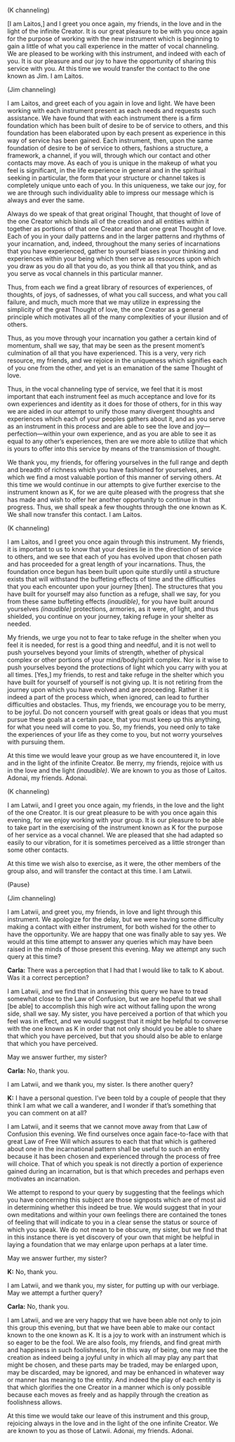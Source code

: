 <p class="channel-type">(K channeling)</p>
<p>[I am Laitos,] and I greet you once again, my friends, in the love and in the light of the infinite Creator. It is our great pleasure to be with you once again for the purpose of working with the new instrument which is beginning to gain a little of what you call experience in the matter of vocal channeling. We are pleased to be working with this instrument, and indeed with each of you. It is our pleasure and our joy to have the opportunity of sharing this service with you. At this time we would transfer the contact to the one known as Jim. I am Laitos.</p>
<p class="channel-type">(Jim channeling)</p>
<p>I am Laitos, and greet each of you again in love and light. We have been working with each instrument present as each needs and requests such assistance. We have found that with each instrument there is a firm foundation which has been built of desire to be of service to others, and this foundation has been elaborated upon by each present as experience in this way of service has been gained. Each instrument, then, upon the same foundation of desire to be of service to others, fashions a structure, a framework, a channel, if you will, through which our contact and other contacts may move. As each of you is unique in the makeup of what you feel is significant, in the life experience in general and in the spiritual seeking in particular, the form that your structure or channel takes is completely unique unto each of you. In this uniqueness, we take our joy, for we are through such individuality able to impress our message which is always and ever the same.</p>
<p>Always do we speak of that great original Thought, that thought of love of the one Creator which binds all of the creation and all entities within it together as portions of that one Creator and that one great Thought of love. Each of you in your daily patterns and in the larger patterns and rhythms of your incarnation, and, indeed, throughout the many series of incarnations that you have experienced, gather to yourself biases in your thinking and experiences within your being which then serve as resources upon which you draw as you do all that you do, as you think all that you think, and as you serve as vocal channels in this particular manner.</p>
<p>Thus, from each we find a great library of resources of experiences, of thoughts, of joys, of sadnesses, of what you call success, and what you call failure, and much, much more that we may utilize in expressing the simplicity of the great Thought of love, the one Creator as a general principle which motivates all of the many complexities of your illusion and of others.</p>
<p>Thus, as you move through your incarnation you gather a certain kind of momentum, shall we say, that may be seen as the present moment’s culmination of all that you have experienced. This is a very, very rich resource, my friends, and we rejoice in the uniqueness which signifies each of you one from the other, and yet is an emanation of the same Thought of love.</p>
<p>Thus, in the vocal channeling type of service, we feel that it is most important that each instrument feel as much acceptance and love for its own experiences and identity as it does for those of others, for in this way we are aided in our attempt to unify those many divergent thoughts and experiences which each of your peoples gathers about it, and as you serve as an instrument in this process and are able to see the love and joy—perfection—within your own experience, and as you are able to see it as equal to any other’s experiences, then are we more able to utilize that which is yours to offer into this service by means of the transmission of thought.</p>
<p>We thank you, my friends, for offering yourselves in the full range and depth and breadth of richness which you have fashioned for yourselves, and which we find a most valuable portion of this manner of serving others. At this time we would continue in our attempts to give further exercise to the instrument known as K, for we are quite pleased with the progress that she has made and wish to offer her another opportunity to continue in that progress. Thus, we shall speak a few thoughts through the one known as K. We shall now transfer this contact. I am Laitos.</p>
<p class="channel-type">(K channeling)</p>
<p>I am Laitos, and I greet you once again through this instrument. My friends, it is important to us to know that your desires lie in the direction of service to others, and we see that each of you has evolved upon that chosen path and has proceeded for a great length of your incarnations. Thus, the foundation once begun has been built upon quite sturdily until a structure exists that will withstand the buffeting effects of time and the difficulties that you each encounter upon your journey [then]. The structures that you have built for yourself may also function as a refuge, shall we say, for you from these same buffeting effects <em>(inaudible)</em>, for you have built around yourselves <em>(inaudible)</em> protections, armories, as it were, of light, and thus shielded, you continue on your journey, taking refuge in your shelter as needed.</p>
<p>My friends, we urge you not to fear to take refuge in the shelter when you feel it is needed, for rest is a good thing and needful, and it is not well to push yourselves beyond your limits of strength, whether of physical complex or other portions of your mind/body/spirit complex. Nor is it wise to push yourselves beyond the protections of light which you carry with you at all times. [Yes,] my friends, to rest and take refuge in the shelter which you have built for yourself of yourself is not giving up. It is not retiring from the journey upon which you have evolved and are proceeding. Rather it is indeed a part of the process which, when ignored, can lead to further difficulties and obstacles. Thus, my friends, we encourage you to be merry, to be joyful. Do not concern yourself with great goals or ideas that you must pursue these goals at a certain pace, that you must keep up this anything, for what you need will come to you. So, my friends, you need only to take the experiences of your life as they come to you, but not worry yourselves with pursuing them.</p>
<p>At this time we would leave your group as we have encountered it, in love and in the light of the infinite Creator. Be merry, my friends, rejoice with us in the love and the light <em>(inaudible)</em>. We are known to you as those of Laitos. Adonai, my friends. Adonai.</p>
<p class="channel-type">(K channeling)</p>
<p>I am Latwii, and I greet you once again, my friends, in the love and the light of the one Creator. It is our great pleasure to be with you once again this evening, for we enjoy working with your group. It is our pleasure to be able to take part in the exercising of the instrument known as K for the purpose of her service as a vocal channel. We are pleased that she had adapted so easily to our vibration, for it is sometimes perceived as a little stronger than some other contacts.</p>
<p>At this time we wish also to exercise, as it were, the other members of the group also, and will transfer the contact at this time. I am Latwii.</p>
<p class="comment">(Pause)</p>
<p class="channel-type">(Jim channeling)</p>
<p>I am Latwii, and greet you, my friends, in love and light through this instrument. We apologize for the delay, but we were having some difficulty making a contact with either instrument, for both wished for the other to have the opportunity. We are happy that one was finally able to say yes. We would at this time attempt to answer any queries which may have been raised in the minds of those present this evening. May we attempt any such query at this time?</p>
<p><strong>Carla:</strong> There was a perception that I had that I would like to talk to K about. Was it a correct perception?</p>
<p>I am Latwii, and we find that in answering this query we have to tread somewhat close to the Law of Confusion, but we are hopeful that we shall [be able] to accomplish this high wire act without falling upon the wrong side, shall we say. My sister, you have perceived a portion of that which you feel was in effect, and we would suggest that it might be helpful to converse with the one known as K in order that not only should you be able to share that which you have perceived, but that you should also be able to enlarge that which you have perceived.</p>
<p>May we answer further, my sister?</p>
<p><strong>Carla:</strong> No, thank you.</p>
<p>I am Latwii, and we thank you, my sister. Is there another query?</p>
<p><strong>K:</strong> I have a personal question. I’ve been told by a couple of people that they think I am what we call a wanderer, and I wonder if that’s something that you can comment on at all?</p>
<p>I am Latwii, and it seems that we cannot move away from that Law of Confusion this evening. We find ourselves once again face-to-face with that great Law of Free Will which assures to each that that which is gathered about one in the incarnational pattern shall be useful to such an entity because it has been chosen and experienced through the process of free will choice. That of which you speak is not directly a portion of experience gained during an incarnation, but is that which precedes and perhaps even motivates an incarnation.</p>
<p>We attempt to respond to your query by suggesting that the feelings which you have concerning this subject are those signposts which are of most aid in determining whether this indeed be true. We would suggest that in your own meditations and within your own feelings there are contained the tones of feeling that will indicate to you in a clear sense the status or source of which you speak. We do not mean to be obscure, my sister, but we find that in this instance there is yet discovery of your own that might be helpful in laying a foundation that we may enlarge upon perhaps at a later time.</p>
<p>May we answer further, my sister?</p>
<p><strong>K:</strong> No, thank you.</p>
<p>I am Latwii, and we thank you, my sister, for putting up with our verbiage. May we attempt a further query?</p>
<p><strong>Carla:</strong> No, thank you.</p>
<p>I am Latwii, and we are very happy that we have been able not only to join this group this evening, but that we have been able to make our contact known to the one known as K. It is a joy to work with an instrument which is so eager to be the fool. We are also fools, my friends, and find great mirth and happiness in such foolishness, for in this way of being, one may see the creation as indeed being a joyful unity in which all may play any part that might be chosen, and these parts may be traded, may be enlarged upon, may be discarded, may be ignored, and may be enhanced in whatever way or manner has meaning to the entity. And indeed the play of each entity is that which glorifies the one Creator in a manner which is only possible because each moves as freely and as happily through the creation as foolishness allows.</p>
<p>At this time we would take our leave of this instrument and this group, rejoicing always in the love and in the light of the one infinite Creator. We are known to you as those of Latwii. Adonai, my friends. Adonai.</p>